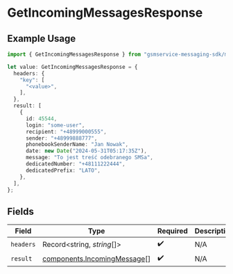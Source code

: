 # GetIncomingMessagesResponse

## Example Usage

```typescript
import { GetIncomingMessagesResponse } from "gsmservice-messaging-sdk/models/operations";

let value: GetIncomingMessagesResponse = {
  headers: {
    "key": [
      "<value>",
    ],
  },
  result: [
    {
      id: 45544,
      login: "some-user",
      recipient: "+48999000555",
      sender: "+48999888777",
      phonebookSenderName: "Jan Nowak",
      date: new Date("2024-05-31T05:17:35Z"),
      message: "To jest treść odebranego SMSa",
      dedicatedNumber: "+48111222444",
      dedicatedPrefix: "LATO",
    },
  ],
};
```

## Fields

| Field                                                                      | Type                                                                       | Required                                                                   | Description                                                                |
| -------------------------------------------------------------------------- | -------------------------------------------------------------------------- | -------------------------------------------------------------------------- | -------------------------------------------------------------------------- |
| `headers`                                                                  | Record<string, *string*[]>                                                 | :heavy_check_mark:                                                         | N/A                                                                        |
| `result`                                                                   | [components.IncomingMessage](../../models/components/incomingmessage.md)[] | :heavy_check_mark:                                                         | N/A                                                                        |
